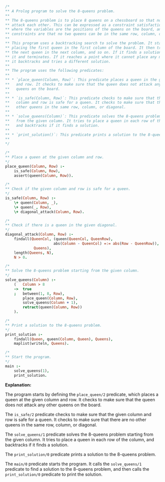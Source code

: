 ```prolog
/*
** A Prolog program to solve the 8-queens problem.
**
** The 8-queens problem is to place 8 queens on a chessboard so that no two queens
** attack each other. This can be expressed as a constraint satisfaction problem,
** where the variables are the positions of the queens on the board, and the
** constraints are that no two queens can be in the same row, column, or diagonal.
**
** This program uses a backtracking search to solve the problem. It starts by
** placing the first queen in the first column of the board. It then tries to place
** the next queen in the next column, and so on. If it finds a solution, it prints
** it and terminates. If it reaches a point where it cannot place any more queens,
** it backtracks and tries a different solution.
**
** The program uses the following predicates:
**
** * `place_queen(Column, Row)`: This predicate places a queen in the given column
**   and row. It checks to make sure that the queen does not attack any other
**   queens on the board.
**
** * `is_safe(Column, Row)`: This predicate checks to make sure that the given
**   column and row is safe for a queen. It checks to make sure that there are no
**   other queens in the same row, column, or diagonal.
**
** * `solve_queens(Column)`: This predicate solves the 8-queens problem starting
**   from the given column. It tries to place a queen in each row of the column,
**   and backtracks if it finds a solution.
**
** * `print_solution()`: This predicate prints a solution to the 8-queens problem.
**
*/

/*
** Place a queen at the given column and row.
*/
place_queen(Column, Row) :-
    is_safe(Column, Row),
    assert(queen(Column, Row)).

/*
** Check if the given column and row is safe for a queen.
*/
is_safe(Column, Row) :-
    \+ queen(Column, _),
    \+ queen(_, Row),
    \+ diagonal_attack(Column, Row).

/*
** Check if there is a queen in the given diagonal.
*/
diagonal_attack(Column, Row) :-
    findall(QueenCol, (queen(QueenCol, QueenRow),
                      abs(Column - QueenCol) =:= abs(Row - QueenRow)),
             Queens),
    length(Queens, N),
    N > 0.

/*
** Solve the 8-queens problem starting from the given column.
*/
solve_queens(Column) :-
    (   Column > 8
    ->  true
    ;   between(1, 8, Row),
        place_queen(Column, Row),
        solve_queens(Column + 1),
        retract(queen(Column, Row))
    ).

/*
** Print a solution to the 8-queens problem.
*/
print_solution :-
    findall(Queen, queen(Column, Queen), Queens),
    maplist(writeln, Queens).

/*
** Start the program.
*/
main :-
    solve_queens(1),
    print_solution.
```

**Explanation:**

The program starts by defining the `place_queen/2` predicate, which places a queen at the given column and row. It checks to make sure that the queen does not attack any other queens on the board.

The `is_safe/2` predicate checks to make sure that the given column and row is safe for a queen. It checks to make sure that there are no other queens in the same row, column, or diagonal.

The `solve_queens/1` predicate solves the 8-queens problem starting from the given column. It tries to place a queen in each row of the column, and backtracks if it finds a solution.

The `print_solution/0` predicate prints a solution to the 8-queens problem.

The `main/0` predicate starts the program. It calls the `solve_queens/1` predicate to find a solution to the 8-queens problem, and then calls the `print_solution/0` predicate to print the solution.